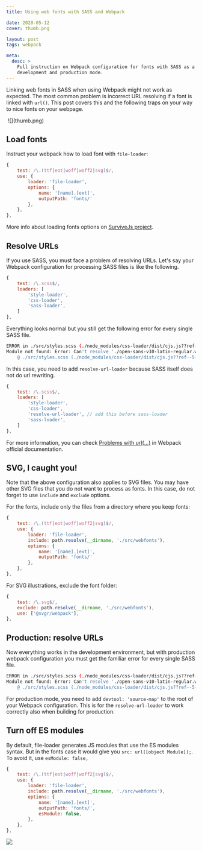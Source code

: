 ```yaml
---
title: Using web fonts with SASS and Webpack

date: 2020-05-12
cover: thumb.png

layout: post
tags: webpack

meta:
  desc: >
    Full instruction on Webpack configuration for fonts with SASS as a CSS solution, for both
    development and production mode.
---
```


<div data-excerpt>

Linking web fonts in SASS when using Webpack might not work as expected. The most common problem is incorrect URL resolving if a font is linked with `url()`. This post covers this and the following traps on your way to nice fonts on your webpage.

</div>

<div class="small" markdown="1">

<Image caption="Image source: https://processtypefoundry.com/blog/2011/02/five-new-webfonts/">
![](thumb.png)
</Image>

</div>

## Load fonts

Instruct your webpack how to load font with `file-loader`:

```javascript
{
    test: /\.(ttf|eot|woff|woff2|svg)$/,
    use: {
        loader: 'file-loader',
        options: {
            name: '[name].[ext]',
            outputPath: 'fonts/'
        },
    },
},
```

More info about loading fonts options on [SurviveJs project](https://survivejs.com/webpack/loading/fonts/).

## Resolve URLs

If you use SASS, you must face a problem of resolving URLs. Let's say your Webpack configuration for processing SASS files is like the following.

```javascript
{
    test: /\.scss$/,
    loaders: [
        'style-loader',
        'css-loader',
        'sass-loader',
    ]
},
```

Everything looks normal but you still get the following error for every single SASS file.

```bash
ERROR in ./src/styles.scss (./node_modules/css-loader/dist/cjs.js??ref--5-1!./node_modules/resolve-url-loader!./node_modules/sass-loader/dist/cjs.js??ref--5-3!./src/styles.scss)
Module not found: Error: Can't resolve './open-sans-v10-latin-regular.woff' in '/Users/varya/WebDev/my-pet-project'
    @ ./src/styles.scss (./node_modules/css-loader/dist/cjs.js??ref--5-1!./node_modules/resolve-url-loader!./node_modules/sass-loader/dist/cjs.js??ref--5-3!./src/styles.scss) 19:42-87
```

In this case, you need to add `resolve-url-loader` because SASS itself does not do url rewriting.

```javascript
{
    test: /\.scss$/,
    loaders: [
        'style-loader',
        'css-loader',
        'resolve-url-loader', // add this before sass-loader
        'sass-loader',
    ]
},
```

For more information, you can check [Problems with url(...)](https://webpack.js.org/loaders/sass-loader/#problems-with-url) in Webpack official documentation.

## SVG, I caught you!

Note that the above configuration also applies to SVG files. You may have other SVG files that you do not want to process as fonts. In this case, do not forget to use `include` and `exclude` options.

For the fonts, include only the files from a directory where you keep fonts:

```javascript
{
    test: /\.(ttf|eot|woff|woff2|svg)$/,
    use: {
        loader: 'file-loader',
        include: path.resolve(__dirname, './src/webfonts'),
        options: {
            name: '[name].[ext]',
            outputPath: 'fonts/'
        },
    },
},
```

For SVG illustrations, exclude the font folder:

```javascript
{
    test: /\.svg$/,
    exclude: path.resolve(__dirname, './src/webfonts'),
    use: ['@svgr/webpack'],
},
```

## Production: resolve URLs

Now everything works in the development environment, but with production webpack configuration you must get the familiar error for every single SASS file.

```bash
ERROR in ./src/styles.scss (./node_modules/css-loader/dist/cjs.js??ref--5-1!./node_modules/resolve-url-loader!./node_modules/sass-loader/dist/cjs.js??ref--5-3!./src/styles.scss)
Module not found: Error: Can't resolve './open-sans-v10-latin-regular.woff' in '/Users/varya/WebDev/my-pet-project'
    @ ./src/styles.scss (./node_modules/css-loader/dist/cjs.js??ref--5-1!./node_modules/resolve-url-loader!./node_modules/sass-loader/dist/cjs.js??ref--5-3!./src/styles.scss) 19:42-87
```

For production mode, you need to add `devtool: 'source-map'` to the root of your Webpack configuration. This is for the `resolve-url-loader` to work correctly also when building for production.

## Turn off ES modules

By default, file-loader generates JS modules that use the ES modules syntax. But in the fonts case it would give you `src: url([object Module]);`. To avoid it, use `esModule: false,`

```javascript
{
    test: /\.(ttf|eot|woff|woff2|svg)$/,
    use: {
        loader: 'file-loader',
        include: path.resolve(__dirname, './src/webfonts'),
        options: {
            name: '[name].[ext]',
            outputPath: 'fonts/',
            esModule: false,
        },
    },
},
```

![](./enjoy.png)
